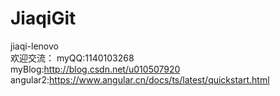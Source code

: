 ﻿# JiaqiGit
jiaqi-lenovo <br />
欢迎交流：
myQQ:1140103268 <br />
myBlog:http://blog.csdn.net/u010507920 <br />
angular2:https://www.angular.cn/docs/ts/latest/quickstart.html


